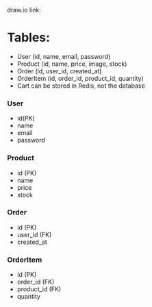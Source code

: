 draw.io link:

# Tables:

- User (id, name, email, password)
- Product (id, name, price, image, stock)
- Order (id, user_id, created_at)
- OrderItem (id, order_id, product_id, quantity)
- Cart can be stored in Redis, not the database

### User

- id(PK)
- name
- email
- password

### Product

- id (PK)
- name
- price
- stock

### Order

- id (PK)
- user_id (FK)
- created_at

### OrderItem

- id (PK)
- order_id (FK)
- product_id (FK)
- quantity
